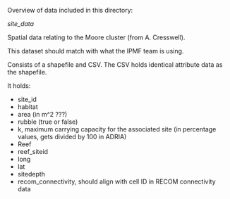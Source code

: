 Overview of data included in this directory:

*site_data*

Spatial data relating to the Moore cluster (from A. Cresswell).

This dataset should match with what the IPMF team is using.

Consists of a shapefile and CSV. The CSV holds identical attribute data
as the shapefile.

It holds:
- site_id
- habitat
- area (in m^2 ???)
- rubble (true or false)
- k, maximum carrying capacity for the associated site (in percentage values, gets divided by 100 in ADRIA)
- Reef
- reef_siteid
- long
- lat
- sitedepth
- recom_connectivity, should align with cell ID in RECOM connectivity data
